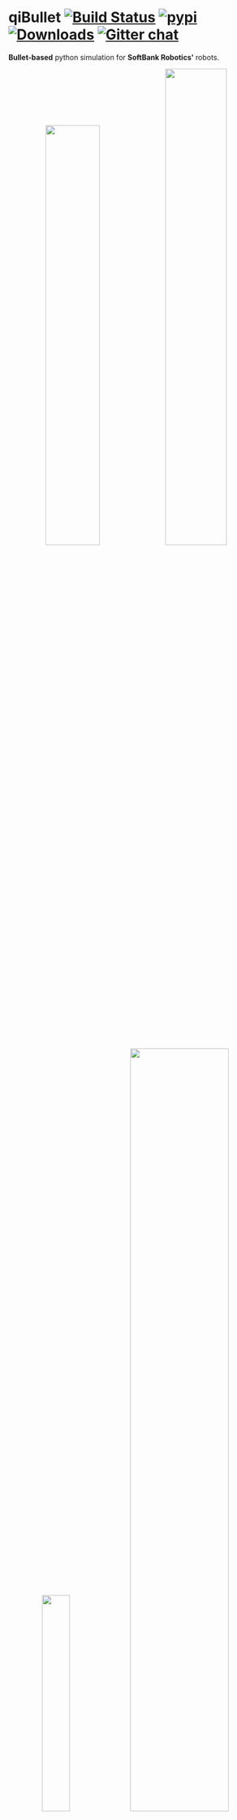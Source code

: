 # qiBullet [![Build Status](https://api.travis-ci.org/ProtolabSBRE/qibullet.svg?branch=master)](https://travis-ci.org/ProtolabSBRE/qibullet) [![pypi](https://img.shields.io/pypi/v/qibullet.svg)](https://pypi.org/project/qibullet/) [![Downloads](https://pepy.tech/badge/qibullet)](https://pepy.tech/project/qibullet) [![Gitter chat](https://badges.gitter.im/qibullet.png)](https://gitter.im/qibullet "Gitter chat")

__Bullet-based__ python simulation for __SoftBank Robotics'__ robots.

<!-- start -->
<p align="middle">
	<img src="ressources/short_top_cam.gif" width="46%" />
	<img src="ressources/pepper_depth_camera.gif" width="49%" />
</p>
<p align="middle">
	<img src="ressources/pepper_moveTo.gif" width="33%" />
	<img src="ressources/ros_compat.gif" width="62%" />
</p>
<!-- end -->

## Installation

The following modules are required:
* __numpy__
* __pybullet__

The __qiBullet__ module can be installed via pip, for python 2.7 and python 3:
```bash
pip install --user qibullet
```

## Usage
A robot can be spawned via the SimulationManager class:
```python
from qibullet import SimulationManager

if __name__ == "__main__":
    simulation_manager = SimulationManager()

    # Launch a simulation instances, with using a graphical interface.
    # Please note that only one graphical interface can be launched at a time
    client_id = simulation_manager.launchSimulation(gui=True)

    # Spawning a virtual Pepper robot, at the origin of the WORLD frame, and a
    # ground plane
    pepper = simulation_manager.spawnPepper(
        client_id,
        translation=[0, 0, 0],
        quaternion=[0, 0, 0, 1],
        spawn_ground_plane=True)

    # Or a NAO robot, at a default position
    nao = simulation_manager.spawnNao(
        client_id,
        spawn_ground_plane=True)
```

Or using loadRobot from the PepperVirtual class if you already have a simulated environment:
```python
    pepper = PepperVirtual()

    pepper.loadRobot(
      translation=[0, 0, 0],
      quaternion=[0, 0, 0, 1],
      physicsClientId=client_id)
```

More snippets can be found in the [examples folder](https://github.com/ProtolabSBRE/qibullet/tree/master/examples), or in the repository [wiki](https://github.com/ProtolabSBRE/qibullet/wiki)

## Documentation
The qiBullet __API documentation__ can be found [here](https://protolabsbre.github.io/qibullet/api/). The documentation can be generated via the following command (the __doxygen__ package has to be installed beforehand, and the docs folder has to exist):
```bash
cd docs
doxygen
```

The repository also contains a [wiki](https://github.com/ProtolabSBRE/qibullet/wiki), providing some tutorials.

## Citations
Please cite qiBullet if you use this repository in your publications:
```
@article{busy2019qibullet,
  title={qiBullet, a Bullet-based simulator for the Pepper and NAO robots},
  author={Busy, Maxime and Caniot, Maxime},
  journal={arXiv preprint arXiv:1909.00779},
  year={2019}
}
```

## Troubleshooting

### OpenGL driver
If you encounter the message:
> Workaround for some crash in the Intel OpenGL driver on Linux/Ubuntu

Your computer is using the Intel OpenGL driver. Go to __Software & Updates__, __Additional Drivers__, and select a driver corresponding to your GPU.

## License
Licensed under the [Apache-2.0 License](LICENSE)
